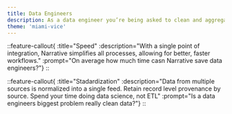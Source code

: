 ```yaml
---
title: Data Engineers
description: As a data engineer you’re being asked to clean and aggregate multiple data sources, taking up an enormous amount of time. Narrative’s no-code software and AI assistants allow your team to execute faster.
theme: 'miami-vice'
---
```


::feature-callout{ :title="Speed" :description="With a single point of integration, Narrative simplifies all processes, allowing for better, faster workflows." :prompt="On average how much time casn Narrative save data engineers?"}
::

::feature-callout{ :title="Stadardization" :description="Data from multiple sources is normalized into a single feed. Retain record level provenance by source. Spend your time doing data science, not ETL" :prompt="Is a data engineers biggest problem really clean data?"}
::
